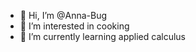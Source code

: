 - 👋 Hi, I’m @Anna-Bug
- 👀 I’m interested in cooking
- 🌱 I’m currently learning applied calculus


<!---
Anna-Bug/Anna-Bug is a ✨ special ✨ repository because its `README.md` (this file) appears on your GitHub profile.
You can click the Preview link to take a look at your changes.
--->
